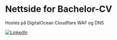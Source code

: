 # Nettside for Bachelor-CV
Hostes på DigitalOcean
Cloudflare WAF og DNS

<a href="https://www.linkedin.com/in/bragenr/">![LinkedIn](https://img.shields.io/badge/LinkedIn-0077B5?style=for-the-badge&logo=linkedin&logoColor=white)</a>